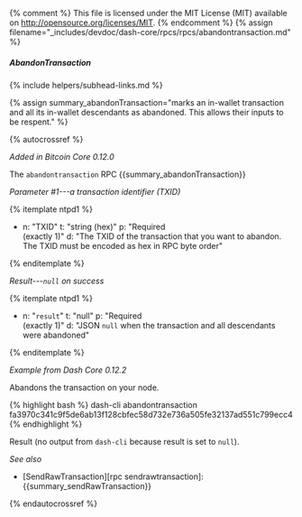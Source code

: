 {% comment %}
This file is licensed under the MIT License (MIT) available on
http://opensource.org/licenses/MIT.
{% endcomment %}
{% assign filename="_includes/devdoc/dash-core/rpcs/rpcs/abandontransaction.md" %}

##### AbandonTransaction
{% include helpers/subhead-links.md %}

{% assign summary_abandonTransaction="marks an in-wallet transaction and all its in-wallet descendants as abandoned. This allows their inputs to be respent." %}

<!-- __ -->

{% autocrossref %}

*Added in Bitcoin Core 0.12.0*

The `abandontransaction` RPC {{summary_abandonTransaction}}

*Parameter #1---a transaction identifier (TXID)*

{% itemplate ntpd1 %}
- n: "TXID"
  t: "string (hex)"
  p: "Required<br>(exactly 1)"
  d: "The TXID of the transaction that you want to abandon.  The TXID must be encoded as hex in RPC byte order"

{% enditemplate %}

*Result---`null` on success*

{% itemplate ntpd1 %}
- n: "`result`"
  t: "null"
  p: "Required<br>(exactly 1)"
  d: "JSON `null` when the transaction and all descendants were abandoned"

{% enditemplate %}

*Example from Dash Core 0.12.2*

Abandons the transaction on your node.

{% highlight bash %}
dash-cli abandontransaction fa3970c341c9f5de6ab13f128cbfec58d732e736a505fe32137ad551c799ecc4
{% endhighlight %}

Result (no output from `dash-cli` because result is set to `null`).

*See also*

* [SendRawTransaction][rpc sendrawtransaction]: {{summary_sendRawTransaction}}

{% endautocrossref %}
